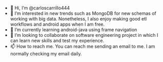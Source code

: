 - 👋 Hi, I’m @carloscarrillo444
- 👀 I’m interested in new trends such as MongoDB for new schemas of working with big data. Nonetheless, I also enjoy making good etl workflows and android apps when I am free.
- 🌱 I’m currently learning android-java using frame navigation
- 💞️ I’m looking to collaborate on software engineering project in which I can learn new skills and test my experience.
- 📫 How to reach me. You can reach me sending an email to me. I am normally checking my email daily.

<!---
carloscarrillo444/carloscarrillo444 is a ✨ special ✨ repository because its `README.md` (this file) appears on your GitHub profile.
You can click the Preview link to take a look at your changes.

MY LABELS

001_Java
java-8
eclipse-ide
 
002_Python
Projects related to Python language
python3
pycharm-ide
notebook-jupyter
devops

003_Android
Projects related to Android Java language
android-studio

004_DB_Scripts_Oracle_Sql__MongoDB
Projects related to BD designs
mongodb
nodejs
cassandra
oracle
mysql
sqlserver

005_Server_Admin_Scripts
Projects related to Server management / Bash
microsoft-server
linux
redhat
bash-script
powershell-script
wmi
365

006_Web_Development
Projects related to front-end / back-end development
reactjs
html
css
json
angularjs
javascript
restful-api

007_Cloud_Scripts
Docker / Kubernetes Deployments
kubernetes
docker
azure
aws

008_Data_Analysis
Scripts Tableau , R , D3
tableau
rstudio
d3js

009_Testing_Scripts
Selenium Jmeter scripts
selenium
jmeter

010_Data_Transformations_ETL
Scripts ETL / SSIS / MS Server Data tools
etl
ssis-packages
reporting-tool
ssrs-reports
powerbi
cristal-report

011_CSharp
Scripts CSharp
csharp

012_SAP_Opentext
Specific admin scripts for suite management SAP Opentext
sap
opentext

--->
